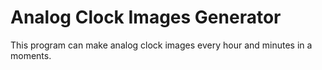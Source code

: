 # Analog Clock Images Generator

This program can make analog clock images every hour and minutes in a moments.